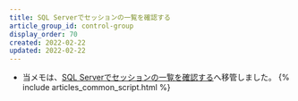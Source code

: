 ```yaml
---
title: SQL Serverでセッションの一覧を確認する
article_group_id: control-group
display_order: 70
created: 2022-02-22
updated: 2022-02-22
---
```

- 当メモは、[SQL Serverでセッションの一覧を確認する](https://thinktwice.tech/it/sqlserver/checking_the_list_of_sessions/)へ移管しました。
{% include articles_common_script.html %}
